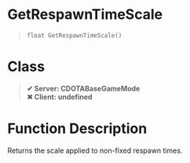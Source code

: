 # GetRespawnTimeScale
> `float GetRespawnTimeScale()`
# Class
> __✔ Server: CDOTABaseGameMode__  
> __✖ Client: undefined__  
# Function Description
Returns the scale applied to non-fixed respawn times.
